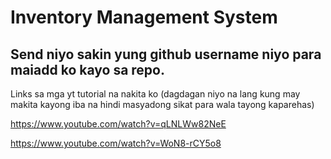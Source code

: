 # Inventory Management System

## Send niyo sakin yung github username niyo para maiadd ko kayo sa repo.

Links sa mga yt tutorial na nakita ko (dagdagan niyo na lang kung may makita kayong iba na hindi masyadong sikat para wala tayong kaparehas)

https://www.youtube.com/watch?v=qLNLWw82NeE

https://www.youtube.com/watch?v=WoN8-rCY5o8
